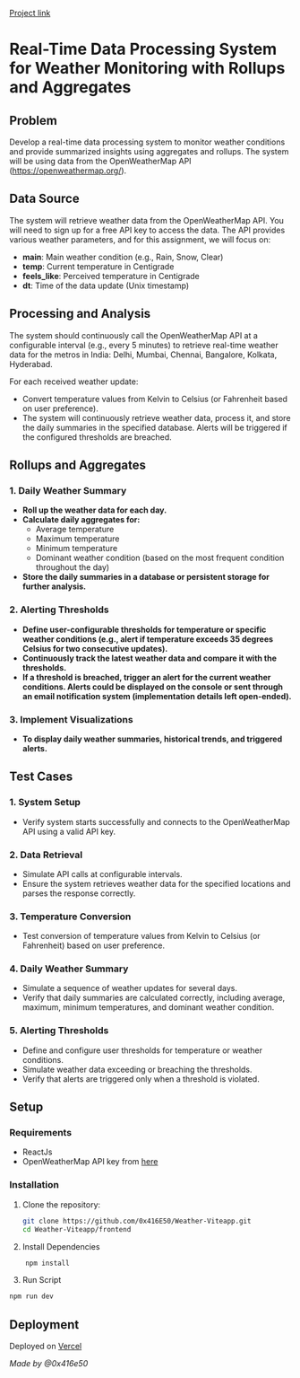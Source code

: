 [Project link](https://r-t-weather-data-processing-system.vercel.app/)

# Real-Time Data Processing System for Weather Monitoring with Rollups and Aggregates

## Problem

Develop a real-time data processing system to monitor weather conditions and provide summarized insights using aggregates and rollups. The system will be using data from the OpenWeatherMap API (https://openweathermap.org/).

## Data Source

The system will  retrieve weather data from the OpenWeatherMap API. You will need to sign up for a free API key to access the data. The API provides various weather parameters, and for this assignment, we will focus on:

- **main**: Main weather condition (e.g., Rain, Snow, Clear)
- **temp**: Current temperature in Centigrade
- **feels_like**: Perceived temperature in Centigrade
- **dt**: Time of the data update (Unix timestamp)

## Processing and Analysis

The system should continuously call the OpenWeatherMap API at a configurable interval (e.g., every 5 minutes) to retrieve real-time weather data for the metros in India: Delhi, Mumbai, Chennai, Bangalore, Kolkata, Hyderabad.

For each received weather update:
- Convert temperature values from Kelvin to Celsius (or Fahrenheit based on user preference).
- The system will continuously retrieve weather data, process it, and store the daily summaries in the specified database. Alerts will be triggered if the configured thresholds are breached.


## Rollups and Aggregates

### 1. Daily Weather Summary

- **Roll up the weather data for each day.**
- **Calculate daily aggregates for:**
  - Average temperature
  - Maximum temperature
  - Minimum temperature
  - Dominant weather condition (based on the most frequent condition throughout the day)
- **Store the daily summaries in a database or persistent storage for further analysis.**

### 2. Alerting Thresholds

- **Define user-configurable thresholds for temperature or specific weather conditions (e.g., alert if temperature exceeds 35 degrees Celsius for two consecutive updates).**
- **Continuously track the latest weather data and compare it with the thresholds.**
- **If a threshold is breached, trigger an alert for the current weather conditions. Alerts could be displayed on the console or sent through an email notification system (implementation details left open-ended).**

### 3. Implement Visualizations

- **To display daily weather summaries, historical trends, and triggered alerts.**

## Test Cases

### 1. System Setup

- Verify system starts successfully and connects to the OpenWeatherMap API using a valid API key.

### 2. Data Retrieval

- Simulate API calls at configurable intervals.
- Ensure the system retrieves weather data for the specified locations and parses the response correctly.

### 3. Temperature Conversion

- Test conversion of temperature values from Kelvin to Celsius (or Fahrenheit) based on user preference.

### 4. Daily Weather Summary

- Simulate a sequence of weather updates for several days.
- Verify that daily summaries are calculated correctly, including average, maximum, minimum temperatures, and dominant weather condition.

### 5. Alerting Thresholds

- Define and configure user thresholds for temperature or weather conditions.
- Simulate weather data exceeding or breaching the thresholds.
- Verify that alerts are triggered only when a threshold is violated.

## Setup

### Requirements

- ReactJs
- OpenWeatherMap API key from [here](https://openweathermap.org/)


### Installation

1. Clone the repository:
   ```sh
   git clone https://github.com/0x416E50/Weather-Viteapp.git
   cd Weather-Viteapp/frontend
   ```
2. Install Dependencies

```sh
    npm install
```
3. Run Script
  ```sh
  npm run dev
  ```
## Deployment
 Deployed on [Vercel](https://r-t-weather-data-processing-system.vercel.app/)  

 _Made by @0x416e50_
